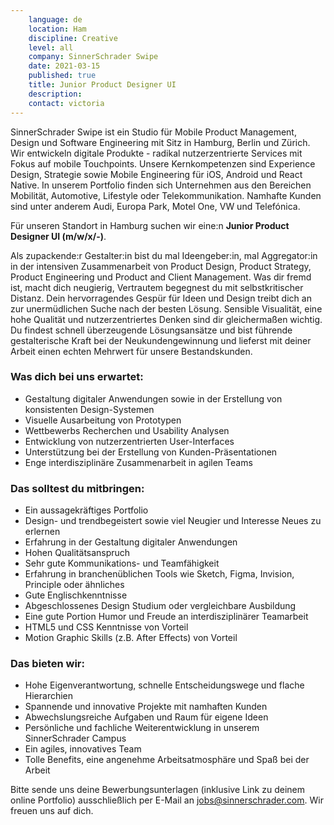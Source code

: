 ```yaml
---
    language: de
    location: Ham
    discipline: Creative
    level: all
    company: SinnerSchrader Swipe
    date: 2021-03-15
    published: true
    title: Junior Product Designer UI
    description: 
    contact: victoria
---
```


SinnerSchrader Swipe ist ein Studio für Mobile Product Management, Design und Software Engineering mit Sitz in Hamburg, Berlin und Zürich. Wir entwickeln digitale Produkte - radikal nutzerzentrierte Services mit Fokus auf mobile Touchpoints. Unsere Kernkompetenzen sind Experience Design, Strategie sowie Mobile Engineering für iOS, Android und React Native. In unserem Portfolio finden sich Unternehmen aus den Bereichen Mobilität, Automotive, Lifestyle oder Telekommunikation. Namhafte Kunden sind unter anderem Audi, Europa Park, Motel One, VW und Telefónica.

Für unseren Standort in Hamburg suchen wir eine:n **Junior Product Designer UI (m/w/x/-)**.

Als zupackende:r Gestalter:in bist du mal Ideengeber:in, mal Aggregator:in in der intensiven Zusammenarbeit von Product Design, Product Strategy, Product Engineering und Product and Client Management. Was dir fremd ist, macht dich neugierig, Vertrautem begegnest du mit selbstkritischer Distanz. Dein hervorragendes Gespür für Ideen und Design treibt dich an zur unermüdlichen Suche nach der besten Lösung. Sensible Visualität, eine hohe Qualität und nutzerzentriertes Denken sind dir gleichermaßen wichtig. Du findest schnell überzeugende Lösungsansätze und bist führende gestalterische Kraft bei der Neukundengewinnung und lieferst mit deiner Arbeit einen echten Mehrwert für unsere Bestandskunden.

### Was dich bei uns erwartet:

- Gestaltung digitaler Anwendungen sowie in der Erstellung von konsistenten Design-Systemen
- Visuelle Ausarbeitung von Prototypen
- Wettbewerbs Recherchen und Usability Analysen
- Entwicklung von nutzerzentrierten User-Interfaces
- Unterstützung bei der Erstellung von Kunden-Präsentationen
- Enge interdisziplinäre Zusammenarbeit in agilen Teams 

### Das solltest du mitbringen:

- Ein aussagekräftiges Portfolio
- Design- und trendbegeistert sowie viel Neugier und Interesse Neues zu erlernen 
- Erfahrung in der Gestaltung digitaler Anwendungen 
- Hohen Qualitätsanspruch
- Sehr gute Kommunikations- und Teamfähigkeit
- Erfahrung in branchenüblichen Tools wie Sketch, Figma, Invision, Principle oder ähnliches
- Gute Englischkenntnisse 
- Abgeschlossenes Design Studium oder vergleichbare Ausbildung
- Eine gute Portion Humor und Freude an interdisziplinärer Teamarbeit
- HTML5 und CSS Kenntnisse von Vorteil
- Motion Graphic Skills (z.B. After Effects) von Vorteil

### Das bieten wir:

- Hohe Eigenverantwortung, schnelle Entscheidungswege und flache Hierarchien
- Spannende und innovative Projekte mit namhaften Kunden
- Abwechslungsreiche Aufgaben und Raum für eigene Ideen
- Persönliche und fachliche Weiterentwicklung in unserem SinnerSchrader Campus
- Ein agiles, innovatives Team
- Tolle Benefits, eine angenehme Arbeitsatmosphäre und Spaß bei der Arbeit

Bitte sende uns deine Bewerbungsunterlagen (inklusive Link zu deinem online Portfolio) ausschließlich per E-Mail an <jobs@sinnerschrader.com>. Wir freuen uns auf dich.
